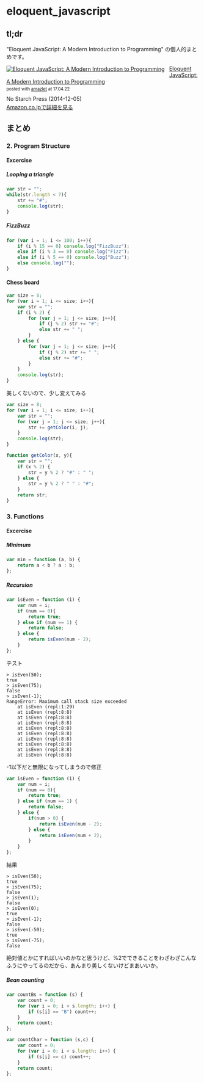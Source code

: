 # eloquent_javascript

## tl;dr
"Eloquent JavaScript: A Modern Introduction to Programming" の個人的まとめです。

<div class="amazlet-box" style="margin-bottom:0px;"><div class="amazlet-image" style="float:left;margin:0px 12px 1px 0px;"><a href="http://www.amazon.co.jp/exec/obidos/ASIN/B00QL616UU/kun432-22/ref=nosim/" name="amazletlink" target="_blank"><img src="https://images-fe.ssl-images-amazon.com/images/I/51PGqcewmqL._SL160_.jpg" alt="Eloquent JavaScript: A Modern Introduction to Programming" style="border: none;" /></a></div><div class="amazlet-info" style="line-height:120%; margin-bottom: 10px"><div class="amazlet-name" style="margin-bottom:10px;line-height:120%"><a href="http://www.amazon.co.jp/exec/obidos/ASIN/B00QL616UU/kun432-22/ref=nosim/" name="amazletlink" target="_blank">Eloquent JavaScript: A Modern Introduction to Programming</a><div class="amazlet-powered-date" style="font-size:80%;margin-top:5px;line-height:120%">posted with <a href="http://www.amazlet.com/" title="amazlet" target="_blank">amazlet</a> at 17.04.22</div></div><div class="amazlet-detail">No Starch Press (2014-12-05)<br /></div><div class="amazlet-sub-info" style="float: left;"><div class="amazlet-link" style="margin-top: 5px"><a href="http://www.amazon.co.jp/exec/obidos/ASIN/B00QL616UU/kun432-22/ref=nosim/" name="amazletlink" target="_blank">Amazon.co.jpで詳細を見る</a></div></div></div><div class="amazlet-footer" style="clear: left"></div></div>

## まとめ

### 2. Program Structure

#### Excercise

##### Looping a triangle

```javascript
var str = "";
while(str.length < 7){
    str += "#";
    console.log(str);
}
```

##### FizzBuzz

```javascript
for (var i = 1; i <= 100; i++){
    if (i % 15 == 0) console.log("FizzBuzz");
    else if (i % 3 == 0) console.log("Fizz");
    else if (i % 5 == 0) console.log("Buzz");
    else console.log("");
}
```

#### Chess board

```javascript
var size = 8;
for (var i = 1; i <= size; i++){
    var str = "";
    if (i % 2) {
        for (var j = 1; j <= size; j++){
            if (j % 2) str += "#";
            else str += " ";
        }
    } else {
        for (var j = 1; j <= size; j++){
            if (j % 2) str += " ";
            else str += "#";
        }
    }
    console.log(str);
}
```

美しくないので、少し変えてみる

```javascript
var size = 8;
for (var i = 1; i <= size; i++){
    var str = "";
    for (var j = 1; j <= size; j++){
        str += getColor(i, j);
    }
    console.log(str);
}

function getColor(x, y){
    var str = "";
    if (x % 2) {
        str = y % 2 ? "#" : " ";
    } else {
        str = y % 2 ? " " : "#";
    }
    return str;
}
```

### 3. Functions

#### Excercise

##### Minimum

```js
var min = function (a, b) {
    return a < b ? a : b; 
};
```

##### Recursion

```js
var isEven = function (i) {
    var num = i;
    if (num == 0){
        return true;
    } else if (num == 1) {
        return false;
    } else {
        return isEven(num - 2);
    }
};
```

テスト

```
> isEven(50);
true
> isEven(75);
false
> isEven(-1);
RangeError: Maximum call stack size exceeded
    at isEven (repl:1:29)
    at isEven (repl:8:8)
    at isEven (repl:8:8)
    at isEven (repl:8:8)
    at isEven (repl:8:8)
    at isEven (repl:8:8)
    at isEven (repl:8:8)
    at isEven (repl:8:8)
    at isEven (repl:8:8)
    at isEven (repl:8:8)
```

-1以下だと無限になってしまうので修正

```js
var isEven = function (i) {
    var num = i;
    if (num == 0){
        return true;
    } else if (num == 1) {
        return false;
    } else {
        if(num > 0) { 
            return isEven(num - 2);
        } else {
            return isEven(num + 2);
        }
    }
};
```

結果

```
> isEven(50);
true
> isEven(75);
false
> isEven(1);
false
> isEven(0);
true
> isEven(-1);
false
> isEven(-50);
true
> isEven(-75);
false
```

絶対値とかにすればいいのかなと思うけど、%2でできることをわざわざこんなふうにやってるのだから、あんまり美しくないけどまあいいか。

##### Bean counting 

```js
var countBs = function (s) {
    var count = 0;
    for (var i = 0; i < s.length; i++) {
        if (s[i] == "B") count++;
    }
    return count;
};
```

```js
var countChar = function (s,c) {
    var count = 0;
    for (var i = 0; i < s.length; i++) {
        if (s[i] == c) count++;
    }
    return count;
};
```